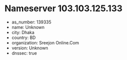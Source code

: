 # Nameserver 103.103.125.133

* as_number: 139335
* name: Unknown
* city: Dhaka
* country: BD
* organization: Sreejon Online.Com
* version: Unknown
* dnssec: true
